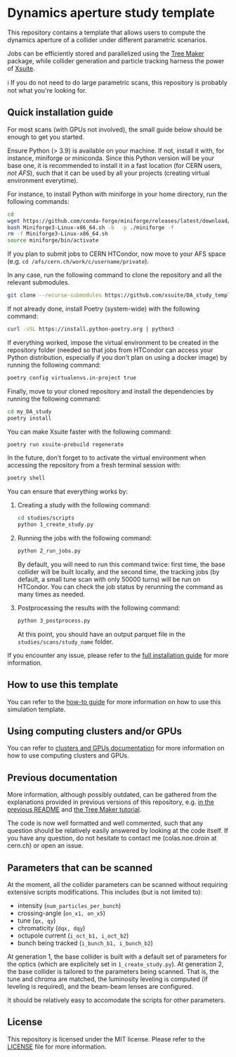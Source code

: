 # Dynamics aperture study template

This repository contains a template that allows users to compute the dynamics aperture of a collider
under different parametric scenarios.

Jobs can be efficiently stored and parallelized using the
[Tree Maker](https://github.com/xsuite/tree_maker) package, while collider generation and particle tracking harness the power of [Xsuite](https://github.com/xsuite/xsuite).

ℹ️ If you do not need to do large parametric scans, this repository is probably not what you're looking for.

## Quick installation guide

For most scans (with GPUs not involved), the small guide below should be enough to get you started.

Ensure Python (> 3.9) is available on your machine. If not, install it with, for instance, miniforge or miniconda. Since this Python version will be your base one, it is recommended to install it in a fast location (for CERN users, *not AFS*), such that it can be used by all your projects (creating virtual environment everytime).

For instance, to install Python with miniforge in your home directory, run the following commands:

```bash
cd
wget https://github.com/conda-forge/miniforge/releases/latest/download/Miniforge3-Linux-x86_64.sh
bash Miniforge3-Linux-x86_64.sh -b  -p ./miniforge -f
rm -f Miniforge3-Linux-x86_64.sh
source miniforge/bin/activate
```

If you plan to submit jobs to CERN HTCondor, now move to your AFS space (e.g. ```cd /afs/cern.ch/work/c/username/private```).

In any case, run the following command to clone the repository and all the relevant submodules.

```bash
git clone --recurse-submodules https://github.com/xsuite/DA_study_template.git my_DA_study
```

If not already done, install Poetry (system-wide) with the following command:

```bash
curl -sSL https://install.python-poetry.org | python3 -
```

If everything worked, impose the virtual environment to be created in the repository folder (needed so that jobs from HTCondor can access your Python distribution, especially if you don't plan on using a docker image) by running the following command:

```bash
poetry config virtualenvs.in-project true
```

Finally, move to your cloned repository and install the dependencies by running the following command:

```bash
cd my_DA_study
poetry install
```

You can make Xsuite faster with the following command:

```bash
poetry run xsuite-prebuild regenerate
```

In the future, don't forget to to activate the virtual environment when accessing the repository from a fresh terminal session with:

```bash
poetry shell
```

You can ensure that everything works by:
  
1. Creating a study with the following command:
  
    ```bash
    cd studies/scripts
    python 1_create_study.py
    ```

2. Running the jobs with the following command:
  
    ```bash
    python 2_run_jobs.py
    ```

    By default, you will need to run this command twice: first time, the base collider will be built locally, and the second time, the tracking jobs (by default, a small tune scan with only 50000 turns) will be run on HTCondor. You can check the job status by rerunning the command as many times as needed.

3. Postprocessing the results with the following command:
  
    ```bash
    python 3_postprocess.py
    ```

    At this point, you should have an output parquet file in the ```studies/scans/study_name``` folder.

If you encounter any issue, please refer to the [full installation guide](doc/installation_guide.md) for more information.

## How to use this template

You can refer to the [how-to guide](doc/how_to_use.md) for more information on how to use this simulation template.

## Using computing clusters and/or GPUs

You can refer to [clusters and GPUs documentation](doc/clusters_and_GPUs.md) for more information on how to use computing clusters and GPUs.

## Previous documentation

More information, although possibly outdated, can be gathered from the explanations provided in previous versions of this repository, e.g. [in the previous README](https://github.com/xsuite/example_DA_study/blob/release/v0.1.1/README.md) and [the Tree Maker tutorial](https://github.com/xsuite/example_DA_study/blob/release/v0.1.1/tree_tutorial.md).

The code is now well formatted and well commented, such that any question should be relatively easily answered by looking at the code itself. If you have any question, do not hesitate to contact me (colas.noe.droin at cern.ch) or open an issue.

## Parameters that can be scanned

At the moment, all the collider parameters can be scanned without requiring extensive scripts modifications. This includes (but is not limited to):

- intensity (```num_particles_per_bunch```)
- crossing-angle (```on_x1, on_x5```)
- tune (```qx, qy```)
- chromaticity (```dqx, dqy```)
- octupole current (```i_oct_b1, i_oct_b2```)
- bunch being tracked (```i_bunch_b1, i_bunch_b2```)

At generation 1, the base collider is built with a default set of parameters for the optics (which are explicitely set in ```1_create_study.py```). At generation 2, the base collider is tailored to the parameters being scanned. That is, the tune and chroma are matched, the luminosity leveling is computed (if leveling is required), and the beam-beam lenses are configured.

It should be relatively easy to accomodate the scripts for other parameters.

## License

This repository is licensed under the MIT license. Please refer to the [LICENSE](LICENSE) file for more information.

